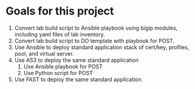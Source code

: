 # Goals for this project
1. Convert lab build script to Ansible playbook using bigip modules, including yaml files of lab inventory.
1. Convert lab build script to DO template with playbook for POST.
1. Use Ansible to deploy standard application stack of cert/key, profiles, pool, and virtual server.
1. Use AS3 to deploy the same standard application
   1. Use Ansible playbook for POST
   1. Use Python script for POST
1. Use FAST to deploy the same standard application.